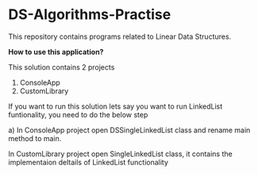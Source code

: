 # DS-Algorithms-Practise
This repository contains programs related to Linear Data Structures.

**How to use this application?**

This solution contains 2 projects
1) ConsoleApp
2) CustomLibrary

If you want to run this solution lets say you want to run LinkedList funtionality, you need to do the below step

a) In ConsoleApp project open DSSingleLinkedList class and rename main method to main.

 In CustomLibrary project open SingleLinkedList class, it contains the implementaion deltails of LinkedList functionality 
